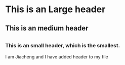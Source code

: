# <h1>  This is an Large header
## <h2> This is an medium header
###### <h3> This is an  small header, which is the smallest. 
I am Jiacheng and I have added header to my file

